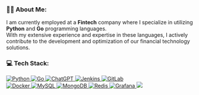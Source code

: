 ### 👨‍💻 About Me:
I am currently employed at a **Fintech** company where I specialize in utilizing **Python** and **Go** programming languages.  
With my extensive experience and expertise in these languages, I actively contribute to the development and optimization of our financial technology solutions.
### 💻 Tech Stack:
<a href="https://www.python.org" target="_blank" rel="noreferrer"> ![Python](https://img.shields.io/badge/python-3670A0?style=for-the-badge&logo=python&logoColor=ffdd54) </a>
<a href="https://golang.org" target="_blank" rel="noreferrer"> ![Go](https://img.shields.io/badge/go-%2300ADD8.svg?style=for-the-badge&logo=go&logoColor=white) </a>
<a href="https://chat.openai.com" target="_blank" rel="noreferrer"> ![ChatGPT](https://img.shields.io/badge/chatGPT-74aa9c?style=for-the-badge&logo=openai&logoColor=white) </a>
<a href="https://www.jenkins.io" target="_blank" rel="noreferrer"> ![Jenkins](https://img.shields.io/badge/jenkins-%232C5263.svg?style=for-the-badge&logo=jenkins&logoColor=white) </a>
<a href="https://gitlab.com" target="_blank" rel="noreferrer"> ![GitLab](https://img.shields.io/badge/gitlab-%23181717.svg?style=for-the-badge&logo=gitlab&logoColor=white) </a>
<br>
<a href="https://www.docker.com" target="_blank" rel="noreferrer"> ![Docker](https://img.shields.io/badge/docker-%230db7ed.svg?style=for-the-badge&logo=docker&logoColor=white) </a>
<a href="https://www.mysql.com" target="_blank" rel="noreferrer"> ![MySQL](https://img.shields.io/badge/mysql-%2300f.svg?style=for-the-badge&logo=mysql&logoColor=white) </a>
<a href="https://www.mongodb.com" target="_blank" rel="noreferrer"> ![MongoDB](https://img.shields.io/badge/MongoDB-%234ea94b.svg?style=for-the-badge&logo=mongodb&logoColor=white) </a>
<a href="https://redis.io" target="_blank" rel="noreferrer"> ![Redis](https://img.shields.io/badge/redis-%23DD0031.svg?style=for-the-badge&logo=redis&logoColor=white) </a>
<a href="https://grafana.com/" target="_blank" rel="noreferrer"> ![Grafana](https://img.shields.io/badge/grafana-%23F46800.svg?style=for-the-badge&logo=grafana&logoColor=white) </a>
![](https://quotes-github-readme.vercel.app/api?type=horizontal&theme=tokyonight)
